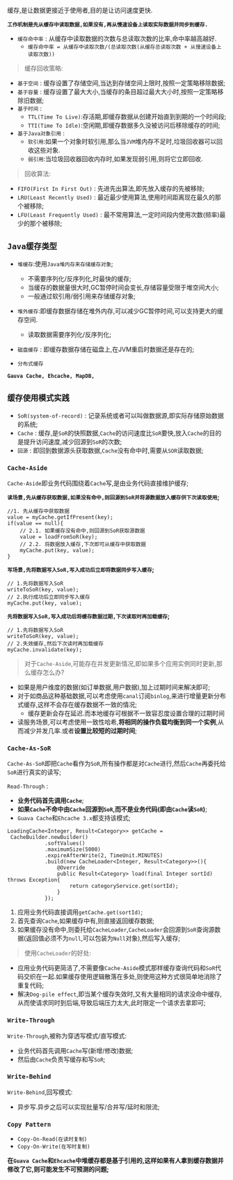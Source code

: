 缓存,是让数据更接近于使用者,目的是让访问速度更快.

**`工作机制是先从缓存中读取数据,如果没有,再从慢速设备上读取实际数据并同步到缓存.`**

+ `缓存命中率` : 从缓存中读取数据的次数与总读取次数的比率,命中率越高越好.
  + `缓存命中率 = 从缓存中读取次数/(总读取次数(从缓存总读取次数 + 从慢速设备上读取次数))`


>缓存回收策略:
+ `基于空间` : 缓存设置了存储空间,当达到存储空间上限时,按照一定策略移除数据;
+ `基于容量` : 缓存设置了最大大小,当缓存的条目超过最大大小时,按照一定策略移除旧数据;
+ `基于时间` : 
  + `TTL(Time To Live)`:存活期,即缓存数据从创建开始直到到期的一个时间段;
  + `TTI(Time To Idle)`:空闲期,即缓存数据多久没被访问后移除缓存的时间;
+ `基于Java对象引用` : 
  + `软引用`:如果一个对象时软引用,那么当`JVM`堆内存不足时,垃圾回收器可以回收这些对象.
  + `弱引用`:当垃圾回收器回收内存时,如果发现弱引用,则将它立即回收.


>回收算法:
+ `FIFO(First In First Out)` : 先进先出算法,即先放入缓存的先被移除;
+ `LRU(Least Recently Used)` : 最近最少使用算法,使用时间距离现在最久的那个被移除;
+ `LFU(Least Frequently Used)` : 最不常用算法,一定时间段内使用次数(频率)最少的那个被移除;

## `Java缓存类型`

+ `堆缓存`:使用`Java堆内存来存储缓存对象`;
  + 不需要序列化/反序列化,时最快的缓存;
  + 当缓存的数据量很大时,GC暂停时间会变长,存储容量受限于堆空间大小;
  + 一般通过软引用/弱引用来存储缓存对象;

+ `堆外缓存`:即缓存数据存储在堆外内存,可以减少GC暂停时间,可以支持更大的缓存空间.
  + 读取数据需要序列化/反序列化;

+ `磁盘缓存` : 即缓存数据存储在磁盘上,在JVM重启时数据还是存在的;

+ `分布式缓存`

**`Gauva Cache, Ehcache, MapDB,`**

## `缓存使用模式实践`

+ `SoR(system-of-record)` : 记录系统或者可以叫做数据源,即实际存储原始数据的系统;
+ `Cache` : 缓存,是`SoR`的快照数据,`Cache`的访问速度比`SoR`要快,放入`Cache`的目的是提升访问速度,减少回源到`SoR`的次数; 
+ `回源` : 即回到数据源头获取数据,`Cache`没有命中时,需要从`SOR`读取数据;

### `Cache-Aside`

`Cache-Aside`即业务代码围绕着`Cache`写,是由业务代码直接维护缓存;

**`读场景,先从缓存获取数据,如果没有命中,则回源到SoR并将源数据放入缓存供下次读取使用`;**
```
//1. 先从缓存中获取数据
value = myCache.getIfPresent(key);
if(value == null){
	// 2.1. 如果缓存没有命中,则回源到SoR获取源数据
	value = loadFromSoR(key);
	// 2.2. 将数据放入缓存,下次即可从缓存中获取数据
	myCache.put(key, value);
}
```

**`写场景,先将数据写入SoR,写入成功后立即将数据同步写入缓存`;**
```
// 1.先将数据写入SoR
writeToSoR(key, value);
// 2.执行成功后立即同步写入缓存
myCache.put(key, value);
```
**`先将数据写入SoR,写入成功后将缓存数据过期,下次读取时再加载缓存`;**
```
// 1.先将数据写入SoR
writeToSoR(key, value);
// 2.失效缓存,然后下次读时再加载缓存
myCache.invalidate(key);
```

>对于`Cache-Aside`,可能存在并发更新情况,即如果多个应用实例同时更新,那么缓存怎么办?
+ 如果是用户维度的数据(如订单数据,用户数据),加上过期时间来解决即可;
+ 对于如商品这种基础数据,可以考虑使用`canal`订阅`binlog`,来进行增量更新分布式缓存,这样不会存在缓存数据不一致的情况;
  + 缓存更新会存在延迟.而本地缓存可根据不一致容忍度设置合理的过期时间
+ 读服务场景,可以考虑使用一致性哈希,**将相同的操作负载均衡到同一个实例**,从而减少并发几率.或者**设置比较短的过期时间**;

### `Cache-As-SoR`
 
`Cache-As-SoR`即把`Cache`看作为`SoR`,所有操作都是对`Cache`进行,然后`Cache`再委托给`SoR`进行真实的读写;

`Read-Through` : 
+ **业务代码首先调用`Cache`**;
+ **如果`Cache`不命中由`Cache`回源到`SoR`,而不是业务代码(即由`Cache`读`SoR`)**;
+ `Guava Cache`和`Ehcache 3.x`都支持该模式;

```Guava
LoadingCache<Integer, Result<Category>> getCache = 
 CacheBuilder.newBuilder()
  			.softValues()
  			.maximumSize(5000)
  			.expireAfterWrite(2, TimeUnit.MINUTES)
  			.build(new CacheLoader<Integer, Result<Category>>(){
  				@Override
  				public Result<Category> load(final Integer sortId) throws Exception{
  					return categoryService.get(sortId);
  				}
  			});
```
1. 应用业务代码直接调用`getCache.get(sortId)`;
2. 首先查询`Cache`,如果缓存中有,则直接返回缓存数据;
3. 如果缓存没有命中,则委托给`CacheLoader`,`CacheLoader`会回源到`SoR`查询源数据(返回值必须不为`null`,可以包装为`Null`对象),然后写入缓存;

>使用`CacheLoader`的好处:
+ 应用业务代码更简洁了,不需要像`Cache-Aside`模式那样缓存查询代码和`SoR`代码交织在一起.如果缓存使用逻辑散落在多处,则使用这种方式很简单地消除了重复代码;
+ 解决`Dog-pile effect`,即当某个缓存失效时,又有大量相同的请求没命中缓存,从而使请求同时到后端,导致后端压力太大,此时限定一个请求去拿即可;

### `Write-Through`

`Write-Through`,被称为穿透写模式/直写模式:
+ 业务代码首先调用`Cache`写(新增/修改)数据;
+ 然后由`Cache`负责写缓存和写`SoR`;

### `Write-Behind`

`Write-Behind`,回写模式:
+ 异步写.异步之后可以实现批量写/合并写/延时和限流;

### `Copy Pattern`

+ `Copy-On-Read(在读时复制)` 
+ `Copy-On-Write(在写时复制)`

**在`Guava Cache`和`Ehcache`中堆缓存都是基于引用的,这样如果有人拿到缓存数据并修改了它,则可能发生不可预测的问题;**
